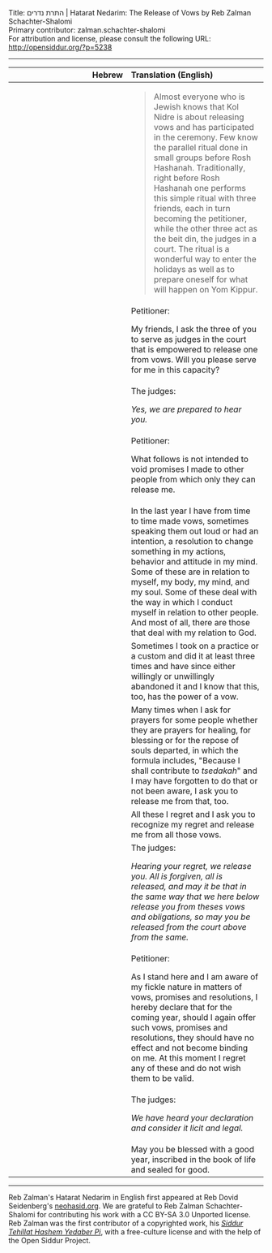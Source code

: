 <html>
<head></head>
<body>
Title: התרת נדרים | Hatarat Nedarim: The Release of Vows by Reb Zalman Schachter-Shalomi<br />
Primary contributor: zalman.schachter-shalomi<br />
For attribution and license, please consult the following URL: <a href="http://opensiddur.org/?p=5238">http://opensiddur.org/?p=5238</a>
<p />
<hr />

<table style="margin-left: auto;margin-right: auto;" class="draggable">
<thead><tr><th id="x" style="text-align: right;">Hebrew</th><th style="text-align: left;">Translation (English)</th></tr></thead>
<tbody>
<tr><td style="vertical-align:top;" width="46%">
<div class="liturgy"><span lang="he">

</span></div></td>
 
<td style="vertical-align:top;" width="53%">
<div class="english">
<blockquote>Almost everyone who is Jewish knows that Kol Nidre is about releasing vows and has participated in the ceremony. Few know the parallel ritual done in small groups before Rosh Hashanah. Traditionally, right before Rosh Hashanah one performs this simple ritual with three friends, each in turn becoming the petitioner, while the other three act as the beit din, the judges in a court. The ritual is a wonderful way to enter the holidays as well as to prepare oneself for what will happen on Yom Kippur.</blockquote>
</div></td></tr>


<tr><td style="vertical-align:top;" width="46%">
<div class="liturgy"><span lang="he">

</span></div></td>
 
<td style="vertical-align:top;" width="53%">
<div class="english">
Petitioner: 

My friends, 
I ask the three of you to serve as judges in the court 
that is empowered to release one from vows. 
Will you please serve for me in this capacity?
</div></td></tr>


<tr><td style="vertical-align:top;" width="46%">
<div class="liturgy"><span lang="he">

</span></div></td>
 
<td style="vertical-align:top;" width="53%">
<div class="english">
The judges: 

<em>Yes, we are prepared to hear you.</em>
</div></td></tr>


<tr><td style="vertical-align:top;" width="46%">
<div class="liturgy"><span lang="he">

</span></div></td>
 
<td style="vertical-align:top;" width="53%">
<div class="english">
Petitioner: 

What follows is not intended 
to void promises I made to other people 
from which only they can release me.
</div></td></tr>


<tr><td style="vertical-align:top;" width="46%">
<div class="liturgy"><span lang="he">

</span></div></td>
 
<td style="vertical-align:top;" width="53%">
<div class="english">
In the last year I have from time to time made vows, 
sometimes speaking them out loud or had an intention, 
a resolution to change something in my actions, behavior and attitude in my mind. 
Some of these are in relation to myself, my body, my mind, and my soul. 
Some of these deal with the way in which I conduct myself in relation to other people. 
And most of all, there are those that deal with my relation to God.
</div></td></tr>


<tr><td style="vertical-align:top;" width="46%">
<div class="liturgy"><span lang="he">

</span></div></td>
 
<td style="vertical-align:top;" width="53%">
<div class="english">
Sometimes I took on a practice or a custom 
and did it at least three times 
and have since either willingly or unwillingly abandoned it 
and I know that this, too, has the power of a vow.
</div></td></tr>


<tr><td style="vertical-align:top;" width="46%">
<div class="liturgy"><span lang="he">

</span></div></td>
 
<td style="vertical-align:top;" width="53%">
<div class="english">
Many times when I ask for prayers for some people 
whether they are prayers for healing, for blessing 
or for the repose of souls departed, 
in which the formula includes, 
"Because I shall contribute to <em>tsedakah</em>" 
and I may have forgotten to do that or not been aware, 
I ask you to release me from that, too.
</div></td></tr>


<tr><td style="vertical-align:top;" width="46%">
<div class="liturgy"><span lang="he">

</span></div></td>
 
<td style="vertical-align:top;" width="53%">
<div class="english">
All these I regret 
and I ask you to recognize my regret 
and release me from all those vows.
</div></td></tr>


<tr><td style="vertical-align:top;" width="46%">
<div class="liturgy"><span lang="he">

</span></div></td>
 
<td style="vertical-align:top;" width="53%">
<div class="english">
The judges: 

<em>Hearing your regret, we release you. 
All is forgiven, 
all is released, 
and may it be that 
in the same way that we here below 
release you from theses vows and obligations, 
so may you be released from the court above from the same.</em>
</div></td></tr>


<tr><td style="vertical-align:top;" width="46%">
<div class="liturgy"><span lang="he">

</span></div></td>
 
<td style="vertical-align:top;" width="53%">
<div class="english">
Petitioner: 

As I stand here 
and I am aware of my fickle nature 
in matters of vows, promises and resolutions, 
I hereby declare that for the coming year, 
should I again offer such vows, promises and resolutions, 
they should have no effect 
and not become binding on me. 
At this moment I regret any of these 
and do not wish them to be valid.
</div></td></tr>


<tr><td style="vertical-align:top;" width="46%">
<div class="liturgy"><span lang="he">

</span></div></td>
 
<td style="vertical-align:top;" width="53%">
<div class="english">
The judges: 

<em>We have heard your declaration 
and consider it licit and legal.</em>
</div></td></tr>


<tr><td style="vertical-align:top;" width="46%">
<div class="liturgy"><span lang="he">

</span></div></td>
 
<td style="vertical-align:top;" width="53%">
<div class="english">
May you be blessed with a good year, 
inscribed in the book of life and sealed for good.
</div></td></tr>
</tbody></table>

<hr />

Reb Zalman's Hatarat Nedarim in English first appeared at Reb Dovid Seidenberg's <a href="http://www.neohasid.org/resources/hatarat_nedarim/">neohasid.org</a>. We are grateful to Reb Zalman Schachter-Shalomi for contributing his work with a CC BY-SA 3.0 Unported license. Reb Zalman was the first contributor of a copyrighted work, his <em><a href="https://opensiddur.org/2009/10/reb-zalmans-open-siddur-tehillat-hashem/">Siddur Tehillat Hashem Yedaber Pi</a></em>, with a free-culture license and with the help of the Open Siddur Project.
</body>
</html>